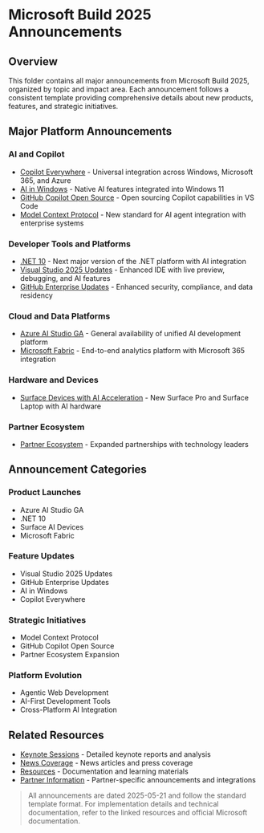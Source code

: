 # Microsoft Build 2025 Announcements

## Overview
This folder contains all major announcements from Microsoft Build 2025, organized by topic and impact area. Each announcement follows a consistent template providing comprehensive details about new products, features, and strategic initiatives.

## Major Platform Announcements

### AI and Copilot
- [Copilot Everywhere](copilot-everywhere.md) - Universal integration across Windows, Microsoft 365, and Azure
- [AI in Windows](ai-in-windows.md) - Native AI features integrated into Windows 11
- [GitHub Copilot Open Source](github-copilot-open-source.md) - Open sourcing Copilot capabilities in VS Code
- [Model Context Protocol](model-context-protocol.md) - New standard for AI agent integration with enterprise systems

### Developer Tools and Platforms
- [.NET 10](dotnet-10.md) - Next major version of the .NET platform with AI integration
- [Visual Studio 2025 Updates](visual-studio-updates.md) - Enhanced IDE with live preview, debugging, and AI features
- [GitHub Enterprise Updates](github-enterprise-updates.md) - Enhanced security, compliance, and data residency

### Cloud and Data Platforms
- [Azure AI Studio GA](azure-ai-studio-ga.md) - General availability of unified AI development platform
- [Microsoft Fabric](microsoft-fabric.md) - End-to-end analytics platform with Microsoft 365 integration

### Hardware and Devices
- [Surface Devices with AI Acceleration](surface-devices-ai.md) - New Surface Pro and Surface Laptop with AI hardware

### Partner Ecosystem
- [Partner Ecosystem](partner-ecosystem.md) - Expanded partnerships with technology leaders

## Announcement Categories

### Product Launches
- Azure AI Studio GA
- .NET 10
- Surface AI Devices
- Microsoft Fabric

### Feature Updates
- Visual Studio 2025 Updates
- GitHub Enterprise Updates
- AI in Windows
- Copilot Everywhere

### Strategic Initiatives
- Model Context Protocol
- GitHub Copilot Open Source
- Partner Ecosystem Expansion

### Platform Evolution
- Agentic Web Development
- AI-First Development Tools
- Cross-Platform AI Integration

## Related Resources
- [Keynote Sessions](../keynotes/) - Detailed keynote reports and analysis
- [News Coverage](../news/) - News articles and press coverage
- [Resources](../resources/) - Documentation and learning materials
- [Partner Information](../partners/) - Partner-specific announcements and integrations

> All announcements are dated 2025-05-21 and follow the standard template format. For implementation details and technical documentation, refer to the linked resources and official Microsoft documentation.